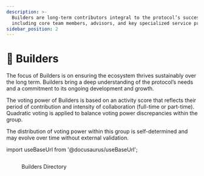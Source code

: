 ```yaml
---
description: >-
  Builders are long-term contributors integral to the protocol’s success,
  including core team members, advisors, and key specialized service providers.
sidebar_position: 2
---
```


# 👷 Builders

The focus of Builders is on ensuring the ecosystem thrives sustainably over the long term. Builders bring a deep understanding of the protocol’s needs and a commitment to its ongoing development and growth.

The voting power of Builders is based on an activity score that reflects their period of contribution and intensity of collaboration (full-time or part-time). Quadratic voting is applied to balance voting power discrepancies within the group.

The distribution of voting power within this group is self-determined and may evolve over time without external validation.

import useBaseUrl from '@docusaurus/useBaseUrl';

<figure><img src={useBaseUrl('/img/assets/dao-builders-directory2.png')} alt="" /><figcaption><p>Builders Directory</p></figcaption></figure>
